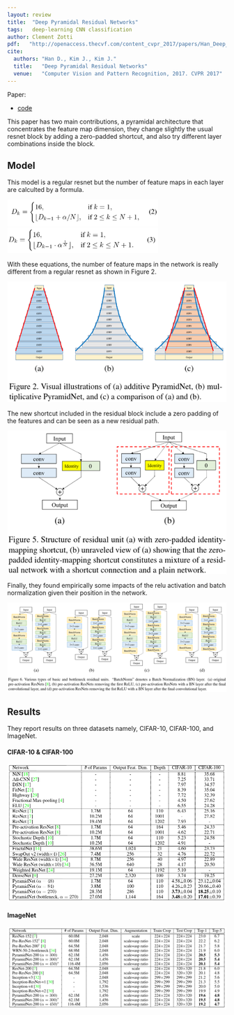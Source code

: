```yaml
---
layout: review
title:  "Deep Pyramidal Residual Networks"
tags:   deep-learning CNN classification
author: Clement Zotti
pdf:   "http://openaccess.thecvf.com/content_cvpr_2017/papers/Han_Deep_Pyramidal_Residual_CVPR_2017_paper.pdf"
cite:
  authors: "Han D., Kim J., Kim J."
  title:   "Deep Pyramidal Residual Networks"
  venue:   "Computer Vision and Pattern Recognition, 2017. CVPR 2017"
---
```


Paper:
- [code](https://github.com/jhkim89/PyramidNet)
    
This paper has two main contributions, a pyramidal architecture that concentrates the feature map dimension, they change slightly the usual resnet block by adding a zero-padded shortcut, and also try different layer combinations inside the block.

## Model

This model is a regular resnet but the number of feature maps in each layer are calculted by a formula.

![](/article/images/dpyres/eq2.png)
![](/article/images/dpyres/eq3.png)

With these equations, the number of feature maps in the network is really different from a regular resnet as shown in Figure 2.

![](/article/images/dpyres/fig2.png)

The new shortcut included in the residual block include a zero padding of the features and can be seen as a new residual path.

![](/article/images/dpyres/fig5.png)


Finally, they found empirically some impacts of the relu activation and batch normalization given their position in the network.

![](/article/images/dpyres/fig6.png)

## Results

They report results on three datasets namely, CIFAR-10, CIFAR-100, and ImageNet.

#### CIFAR-10 & CIFAR-100 
![](/article/images/dpyres/table4.png)

#### ImageNet
![](/article/images/dpyres/table5.png)
